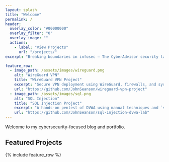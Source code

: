 ```yaml
---
layout: splash
title: "Welcome"
permalink: /
header:
  overlay_color: "#00000000"
  overlay_filter: "0"
  overlay_image: ""
  actions:
    - label: "View Projects"
      url: "/projects/"
excerpt: "Breaking boundaries in infosec — The CyberAdvisor security lab explores ethical hacking, secure architecture, and threat analysis through hands-on research."

feature_row:
  - image_path: /assets/images/wireguard.png
    alt: "WireGuard VPN"
    title: "WireGuard VPN Project"
    excerpt: "Secure VPN deployment using WireGuard, firewalls, and system hardening."
    url: "https://github.com/JohnSeanson/wireguard-vpn-project"
  - image_path: /assets/images/sql.png
    alt: "SQL Injection"
    title: "SQL Injection Project"
    excerpt: "A hands‑on pentest of DVWA using manual techniques and `sqlmap`, plus secure patching."
    url: "https://github.com/JohnSeanson/sql-injection-dvwa-lab"
---
```


Welcome to my cybersecurity-focused blog and portfolio.

## Featured Projects

{% include feature_row %}
